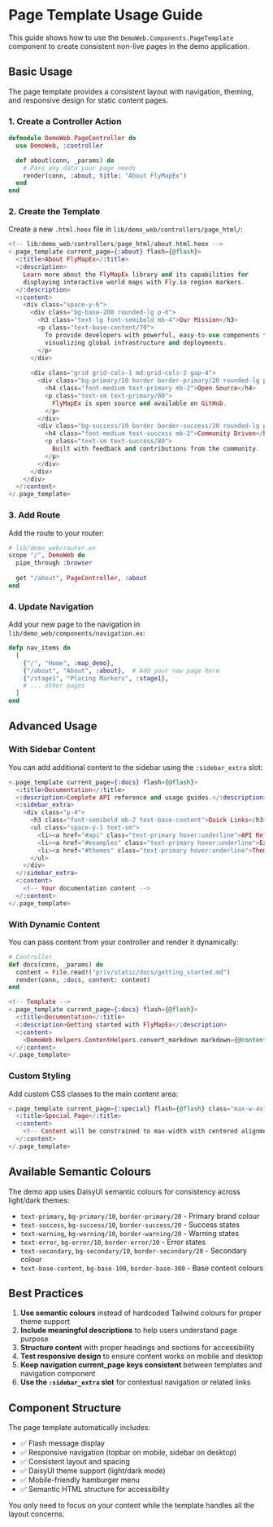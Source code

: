 # Page Template Usage Guide

This guide shows how to use the `DemoWeb.Components.PageTemplate` component to create consistent non-live pages in the demo application.

## Basic Usage

The page template provides a consistent layout with navigation, theming, and responsive design for static content pages.

### 1. Create a Controller Action

```elixir
defmodule DemoWeb.PageController do
  use DemoWeb, :controller

  def about(conn, _params) do
    # Pass any data your page needs
    render(conn, :about, title: "About FlyMapEx")
  end
end
```

### 2. Create the Template

Create a new `.html.heex` file in `lib/demo_web/controllers/page_html/`:

```heex
<!-- lib/demo_web/controllers/page_html/about.html.heex -->
<.page_template current_page={:about} flash={@flash}>
  <:title>About FlyMapEx</:title>
  <:description>
    Learn more about the FlyMapEx library and its capabilities for
    displaying interactive world maps with Fly.io region markers.
  </:description>
  <:content>
    <div class="space-y-6">
      <div class="bg-base-200 rounded-lg p-6">
        <h3 class="text-lg font-semibold mb-4">Our Mission</h3>
        <p class="text-base-content/70">
          To provide developers with powerful, easy-to-use components for
          visualizing global infrastructure and deployments.
        </p>
      </div>
      
      <div class="grid grid-cols-1 md:grid-cols-2 gap-4">
        <div class="bg-primary/10 border border-primary/20 rounded-lg p-4">
          <h4 class="font-medium text-primary mb-2">Open Source</h4>
          <p class="text-sm text-primary/80">
            FlyMapEx is open source and available on GitHub.
          </p>
        </div>
        <div class="bg-success/10 border border-success/20 rounded-lg p-4">
          <h4 class="font-medium text-success mb-2">Community Driven</h4>
          <p class="text-sm text-success/80">
            Built with feedback and contributions from the community.
          </p>
        </div>
      </div>
    </div>
  </:content>
</.page_template>
```

### 3. Add Route

Add the route to your router:

```elixir
# lib/demo_web/router.ex
scope "/", DemoWeb do
  pipe_through :browser
  
  get "/about", PageController, :about
end
```

### 4. Update Navigation

Add your new page to the navigation in `lib/demo_web/components/navigation.ex`:

```elixir
defp nav_items do
  [
    {"/", "Home", :map_demo},
    {"/about", "About", :about},  # Add your new page here
    {"/stage1", "Placing Markers", :stage1},
    # ... other pages
  ]
end
```

## Advanced Usage

### With Sidebar Content

You can add additional content to the sidebar using the `:sidebar_extra` slot:

```heex
<.page_template current_page={:docs} flash={@flash}>
  <:title>Documentation</:title>
  <:description>Complete API reference and usage guides.</:description>
  <:sidebar_extra>
    <div class="p-4">
      <h3 class="font-semibold mb-2 text-base-content">Quick Links</h3>
      <ul class="space-y-1 text-sm">
        <li><a href="#api" class="text-primary hover:underline">API Reference</a></li>
        <li><a href="#examples" class="text-primary hover:underline">Examples</a></li>
        <li><a href="#themes" class="text-primary hover:underline">Themes</a></li>
      </ul>
    </div>
  </:sidebar_extra>
  <:content>
    <!-- Your documentation content -->
  </:content>
</.page_template>
```

### With Dynamic Content

You can pass content from your controller and render it dynamically:

```elixir
# Controller
def docs(conn, _params) do
  content = File.read!("priv/static/docs/getting_started.md")
  render(conn, :docs, content: content)
end
```

```heex
<!-- Template -->
<.page_template current_page={:docs} flash={@flash}>
  <:title>Documentation</:title>
  <:description>Getting started with FlyMapEx</:description>
  <:content>
    <DemoWeb.Helpers.ContentHelpers.convert_markdown markdown={@content} />
  </:content>
</.page_template>
```

### Custom Styling

Add custom CSS classes to the main content area:

```heex
<.page_template current_page={:special} flash={@flash} class="max-w-4xl mx-auto">
  <:title>Special Page</:title>
  <:content>
    <!-- Content will be constrained to max-width with centered alignment -->
  </:content>
</.page_template>
```

## Available Semantic Colours

The demo app uses DaisyUI semantic colours for consistency across light/dark themes:

- `text-primary`, `bg-primary/10`, `border-primary/20` - Primary brand colour
- `text-success`, `bg-success/10`, `border-success/20` - Success states
- `text-warning`, `bg-warning/10`, `border-warning/20` - Warning states
- `text-error`, `bg-error/10`, `border-error/20` - Error states
- `text-secondary`, `bg-secondary/10`, `border-secondary/20` - Secondary colour
- `text-base-content`, `bg-base-100`, `border-base-300` - Base content colours

## Best Practices

1. **Use semantic colours** instead of hardcoded Tailwind colours for proper theme support
2. **Include meaningful descriptions** to help users understand page purpose
3. **Structure content** with proper headings and sections for accessibility
4. **Test responsive design** to ensure content works on mobile and desktop
5. **Keep navigation current_page keys consistent** between templates and navigation component
6. **Use the `:sidebar_extra` slot** for contextual navigation or related links

## Component Structure

The page template automatically includes:

- ✅ Flash message display
- ✅ Responsive navigation (topbar on mobile, sidebar on desktop)
- ✅ Consistent layout and spacing
- ✅ DaisyUI theme support (light/dark mode)
- ✅ Mobile-friendly hamburger menu
- ✅ Semantic HTML structure for accessibility

You only need to focus on your content while the template handles all the layout concerns.